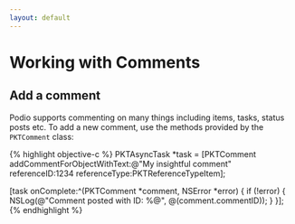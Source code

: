 ```yaml
---
layout: default
---
```

# Working with Comments

## Add a comment

Podio supports commenting on many things including items, tasks, status posts etc. To add a new comment, use the methods provided by the `PKTComment` class:

{% highlight objective-c %}
PKTAsyncTask *task = [PKTComment addCommentForObjectWithText:@"My insightful comment" referenceID:1234 referenceType:PKTReferenceTypeItem];

[task onComplete:^(PKTComment *comment, NSError *error) {
  if (!error) {
    NSLog(@"Comment posted with ID: %@", @(comment.commentID));
  }
}];
{% endhighlight %}
